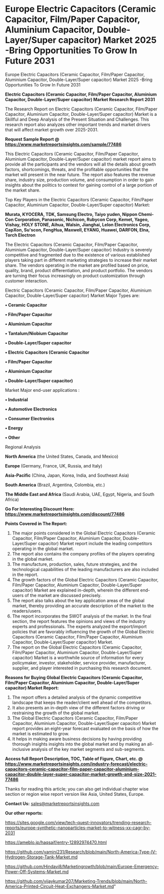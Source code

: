 # Europe Electric Capacitors (Ceramic Capacitor, Film/Paper Capacitor, Aluminium Capacitor, Double-Layer/Super capacitor) Market 2025 -Bring Opportunities To Grow In Future 2031
Europe Electric Capacitors (Ceramic Capacitor, Film/Paper Capacitor, Aluminium Capacitor, Double-Layer/Super capacitor) Market 2025 -Bring Opportunities To Grow In Future 2031

<strong>Electric Capacitors (Ceramic Capacitor, Film/Paper Capacitor, Aluminium Capacitor, Double-Layer/Super capacitor) Market Research Report 2031</strong>

The Research Report on Electric Capacitors (Ceramic Capacitor, Film/Paper Capacitor, Aluminium Capacitor, Double-Layer/Super capacitor) Market is a Skillful and Deep Analysis of the Present Situation and Challenges. This research report also analyzes other important trends and market drivers that will affect market growth over 2025-2031.

<strong>Request Sample Report @ <a href=https://www.marketreportsinsights.com/sample/77486>https://www.marketreportsinsights.com/sample/77486</a></strong>

This Electric Capacitors (Ceramic Capacitor, Film/Paper Capacitor, Aluminium Capacitor, Double-Layer/Super capacitor) market report aims to provide all the participants and the vendors will all the details about growth factors, shortcomings, threats, and the profitable opportunities that the market will present in the near future. The report also features the revenue share, industry size, production volume, and consumption in order to gain insights about the politics to contest for gaining control of a large portion of the market share.

Top Key Players in the Electric Capacitors (Ceramic Capacitor, Film/Paper Capacitor, Aluminium Capacitor, Double-Layer/Super capacitor) Market:

<strong>Murata, KYOCERA, TDK, Samsung Electro, Taiyo yuden, Nippon Chemi-Con Corporation, Panasonic, Nichicon, Rubycon Corp, Kemet, Yageo, Vishay, HOLY STONE, Aihua, Walsin, Jianghai, Lelon Electronics Corp, CapXon, Su'scon, FengHua, Maxwell, EYANG, Huawei, DARFON, Elna, Torch Electron</strong>

The Electric Capacitors (Ceramic Capacitor, Film/Paper Capacitor, Aluminium Capacitor, Double-Layer/Super capacitor) Industry is severely competitive and fragmented due to the existence of various established players taking part in different marketing strategies to increase their market share. The vendors operating in the market are profiled based on price, quality, brand, product differentiation, and product portfolio. The vendors are turning their focus increasingly on product customization through customer interaction.

Electric Capacitors (Ceramic Capacitor, Film/Paper Capacitor, Aluminium Capacitor, Double-Layer/Super capacitor) Market Major Types are:

<strong>• Ceramic Capacitor

• Film/Paper Capacitor

• Aluminium Capacitor

• Tantalum/Niobium Capacitor

• Double-Layer/Super capacitor

• Electric Capacitors (Ceramic Capacitor

• Film/Paper Capacitor

• Aluminium Capacitor

• Double-Layer/Super capacitor)</strong>

Market Major end-user applications :

<strong>• Industrial

• Automotive Electronics

• Consumer Electronics

• Energy

• Other</strong>

Regional Analysis

</u><strong><b>North America</b></strong> (the United States, Canada, and Mexico)

<strong><b>Europe </b></strong>(Germany, France, UK, Russia, and Italy)

<strong><b>Asia-Pacific</b></strong> (China, Japan, Korea, India, and Southeast Asia)

<strong><b>South America</b></strong> (Brazil, Argentina, Colombia, etc.)

<strong><b>The Middle East and Africa</b></strong> (Saudi Arabia, UAE, Egypt, Nigeria, and South Africa)

<strong>Go For Interesting Discount Here: <a href=https://www.marketreportsinsights.com/discount/77486>https://www.marketreportsinsights.com/discount/77486</a></strong>

<strong>Points Covered in The Report:</strong>
<ol>
  <li>The major points considered in the Global Electric Capacitors (Ceramic Capacitor, Film/Paper Capacitor, Aluminium Capacitor, Double-Layer/Super capacitor) Market report include the leading competitors operating in the global market.</li>
  <li>The report also contains the company profiles of the players operating in the global market.</li>
  <li>The manufacture, production, sales, future strategies, and the technological capabilities of the leading manufacturers are also included in the report.</li>
  <li>The growth factors of the Global Electric Capacitors (Ceramic Capacitor, Film/Paper Capacitor, Aluminium Capacitor, Double-Layer/Super capacitor) Market are explained in-depth, wherein the different end-users of the market are discussed precisely.</li>
  <li>The report also talks about the key application areas of the global market, thereby providing an accurate description of the market to the readers/users.</li>
  <li>The report incorporates the SWOT analysis of the market. In the final section, the report features the opinions and views of the industry experts and professionals. The experts analyzed the export/import policies that are favorably influencing the growth of the Global Electric Capacitors (Ceramic Capacitor, Film/Paper Capacitor, Aluminium Capacitor, Double-Layer/Super capacitor) Market.</li>
  <li>The report on the Global Electric Capacitors (Ceramic Capacitor, Film/Paper Capacitor, Aluminium Capacitor, Double-Layer/Super capacitor) Market is a worthwhile source of information for every policymaker, investor, stakeholder, service provider, manufacturer, supplier, and player interested in purchasing this research document.</li>
</ol>
<strong>Reasons for Buying Global Electric Capacitors (Ceramic Capacitor, Film/Paper Capacitor, Aluminium Capacitor, Double-Layer/Super capacitor) Market Report:</strong>

<ol>
  <li>The report offers a detailed analysis of the dynamic competitive landscape that keeps the reader/client well ahead of the competitors.</li>
  <li>It also presents an in-depth view of the different factors driving or restraining the growth of the global market.</li>
  <li>The Global Electric Capacitors (Ceramic Capacitor, Film/Paper Capacitor, Aluminium Capacitor, Double-Layer/Super capacitor) Market report provides an eight-year forecast evaluated on the basis of how the market is estimated to grow.</li>
  <li>It helps in making aware business decisions by having providing thorough insights insights into the global market and by making an all-inclusive analysis of the key market segments and sub-segments.</li>
</ol>
<strong>Access full Report Description, TOC, Table of Figure, Chart, etc. @ <a href=https://www.marketreportsinsights.com/industry-forecast/electric-capacitors-ceramic-capacitor-film-paper-capacitor-aluminium-capacitor-double-layer-super-capacitor-market-growth-and-size-2021-77486>https://www.marketreportsinsights.com/industry-forecast/electric-capacitors-ceramic-capacitor-film-paper-capacitor-aluminium-capacitor-double-layer-super-capacitor-market-growth-and-size-2021-77486</a></strong>


Thanks for reading this article; you can also get individual chapter wise section or region wise report version like Asia, United States, Europe.

<strong>Contact Us:</strong>
sales@marketreportsinsights.com

<strong>Our other reports:</strong>

<a href=https://sites.google.com/view/tech-quest-innovators/trending-research-reports/europe-synthetic-nanoparticles-market-to-witness-xx-cagr-by-2031>https://sites.google.com/view/tech-quest-innovators/trending-research-reports/europe-synthetic-nanoparticles-market-to-witness-xx-cagr-by-2031</a>

<a href=https://ameblo.jp/haqsaif/entry-12892974470.html>https://ameblo.jp/haqsaif/entry-12892974470.html</a>

<a href=https://github.com/yamini231/Research/blob/main/North-America-Type-IV-Hydrogen-Storage-Tank-Market.md>https://github.com/yamini231/Research/blob/main/North-America-Type-IV-Hydrogen-Storage-Tank-Market.md</a>

<a href=https://github.com/Hindavi8/Marketingrowth/blob/main/Europe-Emergency-Power-Off-Systems-Market.md>https://github.com/Hindavi8/Marketingrowth/blob/main/Europe-Emergency-Power-Off-Systems-Market.md</a>

<a href=https://github.com/vijaykumar207/Marketing-Trends/blob/main/North-America-Printed-Circuit-Heat-Exchangers-Market.md>https://github.com/vijaykumar207/Marketing-Trends/blob/main/North-America-Printed-Circuit-Heat-Exchangers-Market.md</a>"
